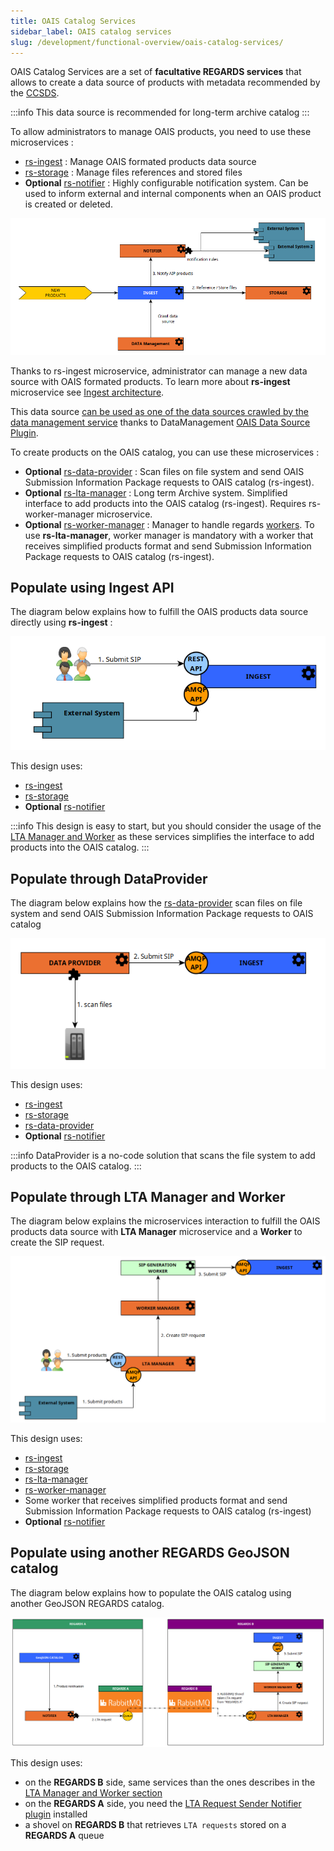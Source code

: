 ```yaml
---
title: OAIS Catalog Services
sidebar_label: OAIS catalog services
slug: /development/functional-overview/oais-catalog-services/
---
```


OAIS Catalog Services are a set of **facultative REGARDS services** that allows to create a data source of products with
metadata recommended by the [CCSDS](https://public.ccsds.org).

:::info
This data source is recommended for long-term archive catalog
:::

To allow administrators to manage OAIS products, you need to use these microservices :

- [rs-ingest](../../development/services/ingest/overview.md) : Manage OAIS formated products data source
- [rs-storage](../../development/services/storage/overview.md) : Manage files references and stored files
- **Optional** [rs-notifier](../../development/services/notifier/overview.md) : Highly configurable notification
  system. Can be used to inform external and internal components when an OAIS product is created or deleted.

![](img/ingest_workflow.png)

Thanks to rs-ingest microservice, administrator can manage a new data source with OAIS formated products. To learn more
about **rs-ingest** microservice see [Ingest architecture](../../development/services/ingest/overview.md).

This data
source [can be used as one of the data sources crawled by the data management service](./02-meta-catalog-services.md)
thanks to DataManagement [OAIS Data Source Plugin](../../development/services/dam/plugins/overview.md).

To create products on the OAIS catalog, you can use these microservices :

- **Optional** [rs-data-provider](/docs/development/services/dataprovider/dataprovider-overview.md) : Scan files on file
  system and send OAIS Submission Information Package requests to OAIS catalog (rs-ingest).
- **Optional** [rs-lta-manager](../../development/services/lta-manager/lta-manager.md) : Long term Archive system.
  Simplified
  interface to add products into the OAIS catalog (rs-ingest). Requires rs-worker-manager microservice.
- **Optional** [rs-worker-manager](../../development/services/worker-manager/overview.md) : Manager to handle
  regards [workers](../../development/concepts/08-workers.md).
  To use **rs-lta-manager**, worker manager is mandatory with a worker that receives simplified products format and send
  Submission Information Package requests to OAIS catalog (rs-ingest).

## Populate using Ingest API

The diagram below explains how to fulfill the OAIS products data source directly using **rs-ingest** :

![](img/ingest_workflow_direct.png)

This design uses:

- [rs-ingest](../../development/services/ingest/overview.md)
- [rs-storage](../../development/services/storage/overview.md)
- **Optional** [rs-notifier](../../development/services/notifier/overview.md)

:::info
This design is easy to start, but you should consider the usage of
the [LTA Manager and Worker](#populate-through-lta-manager-and-worker) as these services simplifies the
interface to add products into the OAIS catalog.
:::

## Populate through DataProvider

The diagram below explains how the [rs-data-provider](/docs/development/services/dataprovider/dataprovider-overview.md)
scan files on file system and send OAIS Submission Information Package requests to OAIS catalog

![](img/ingest_workflow_dataprovider.png)

This design uses:

- [rs-ingest](../../development/services/ingest/overview.md)
- [rs-storage](../../development/services/storage/overview.md)
- [rs-data-provider](/docs/development/services/dataprovider/dataprovider-overview.md)
- **Optional** [rs-notifier](../../development/services/notifier/overview.md)

:::info
DataProvider is a no-code solution that scans the file system to add products to the OAIS catalog.
:::

## Populate through LTA Manager and Worker

The diagram below explains the microservices interaction to fulfill the OAIS products data source with **LTA Manager**
microservice and a **Worker** to create the SIP request.

![](img/ingest_workflow_lta.png)

This design uses:

- [rs-ingest](../../development/services/ingest/overview.md)
- [rs-storage](../../development/services/storage/overview.md)
- [rs-lta-manager](../../development/services/lta-manager/lta-manager.md)
- [rs-worker-manager](../../development/services/worker-manager/overview.md)
- Some worker that receives simplified products format and send
  Submission Information Package requests to OAIS catalog (rs-ingest)
- **Optional** [rs-notifier](../../development/services/notifier/overview.md)

## Populate using another REGARDS GeoJSON catalog

The diagram below explains how to populate the OAIS catalog using another GeoJSON REGARDS catalog.

![](img/ingest_workflow_regards_to_regards.png)

This design uses:

- on the **REGARDS B** side, same services than the ones describes in
  the [LTA Manager and Worker section](#populate-through-lta-manager-and-worker)
- on the **REGARDS A** side, you need
  the [LTA Request Sender Notifier plugin](../../development/services/notifier/plugins/recipient-sender-plugins.md#lta-request-sender)
  installed
- a shovel on **REGARDS B** that retrieves `LTA requests` stored on a **REGARDS A** queue